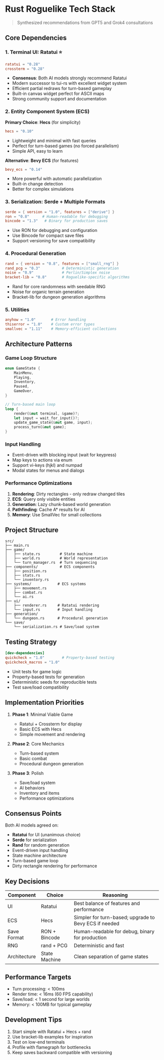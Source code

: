 # Rust Roguelike Tech Stack

> Synthesized recommendations from GPT5 and Grok4 consultations

## Core Dependencies

### 1. Terminal UI: **Ratatui** ⭐
```toml
ratatui = "0.28"
crossterm = "0.28"
```
- **Consensus**: Both AI models strongly recommend Ratatui
- Modern successor to tui-rs with excellent widget system
- Efficient partial redraws for turn-based gameplay
- Built-in canvas widget perfect for ASCII maps
- Strong community support and documentation

### 2. Entity Component System (ECS)

**Primary Choice**: **Hecs** (for simplicity)
```toml
hecs = "0.10"
```
- Lightweight and minimal with fast queries
- Perfect for turn-based games (no forced parallelism)
- Simple API, easy to learn

**Alternative**: **Bevy ECS** (for features)
```toml
bevy_ecs = "0.14"
```
- More powerful with automatic parallelization
- Built-in change detection
- Better for complex simulations

### 3. Serialization: **Serde + Multiple Formats**
```toml
serde = { version = "1.0", features = ["derive"] }
ron = "0.8"      # Human-readable for debugging
bincode = "1.3"   # Binary for production saves
```
- Use RON for debugging and configuration
- Use Bincode for compact save files
- Support versioning for save compatibility

### 4. Procedural Generation
```toml
rand = { version = "0.8", features = ["small_rng"] }
rand_pcg = "0.3"          # Deterministic generation
noise = "0.9"             # Perlin/Simplex noise
bracket-lib = "0.8"       # Roguelike-specific algorithms
```
- Rand for core randomness with seedable RNG
- Noise for organic terrain generation
- Bracket-lib for dungeon generation algorithms

### 5. Utilities
```toml
anyhow = "1.0"       # Error handling
thiserror = "1.0"    # Custom error types
smallvec = "1.11"    # Memory-efficient collections
```

## Architecture Patterns

### Game Loop Structure
```rust
enum GameState {
    MainMenu,
    Playing,
    Inventory,
    Paused,
    GameOver,
}

// Turn-based main loop
loop {
    render(&mut terminal, &game)?;
    let input = wait_for_input()?;
    update_game_state(&mut game, input);
    process_turn(&mut game);
}
```

### Input Handling
- Event-driven with blocking input (wait for keypress)
- Map keys to actions via enum
- Support vi-keys (hjkl) and numpad
- Modal states for menus and dialogs

### Performance Optimizations
1. **Rendering**: Dirty rectangles - only redraw changed tiles
2. **ECS**: Query only visible entities
3. **Generation**: Lazy chunk-based world generation
4. **Pathfinding**: Cache A* results for AI
5. **Memory**: Use SmallVec for small collections

## Project Structure
```
src/
├── main.rs
├── game/
│   ├── state.rs         # State machine
│   ├── world.rs         # World representation
│   └── turn_manager.rs  # Turn sequencing
├── components/          # ECS components
│   ├── position.rs
│   ├── stats.rs
│   └── inventory.rs
├── systems/            # ECS systems
│   ├── movement.rs
│   ├── combat.rs
│   └── ai.rs
├── ui/
│   ├── renderer.rs     # Ratatui rendering
│   └── input.rs        # Input handling
├── generation/
│   └── dungeon.rs      # Procedural generation
└── save/
    └── serialization.rs # Save/load system
```

## Testing Strategy
```toml
[dev-dependencies]
quickcheck = "1.0"        # Property-based testing
quickcheck_macros = "1.0"
```

- Unit tests for game logic
- Property-based tests for generation
- Deterministic seeds for reproducible tests
- Test save/load compatibility

## Implementation Priorities

1. **Phase 1**: Minimal Viable Game
   - Ratatui + Crossterm for display
   - Basic ECS with Hecs
   - Simple movement and rendering

2. **Phase 2**: Core Mechanics
   - Turn-based system
   - Basic combat
   - Procedural dungeon generation

3. **Phase 3**: Polish
   - Save/load system
   - AI behaviors
   - Inventory and items
   - Performance optimizations

## Consensus Points

Both AI models agreed on:
- **Ratatui** for UI (unanimous choice)
- **Serde** for serialization
- **Rand** for random generation
- Event-driven input handling
- State machine architecture
- Turn-based game loop
- Dirty rectangle rendering for performance

## Key Decisions

| Component | Choice | Reasoning |
|-----------|--------|-----------|
| UI | Ratatui | Best balance of features and performance |
| ECS | Hecs | Simpler for turn-based; upgrade to Bevy ECS if needed |
| Save Format | RON + Bincode | Human-readable for debug, binary for production |
| RNG | rand + PCG | Deterministic and fast |
| Architecture | State Machine | Clean separation of game states |

## Performance Targets
- Turn processing: < 100ms
- Render time: < 16ms (60 FPS capability)
- Save/load: < 1 second for large worlds
- Memory: < 100MB for typical gameplay

## Development Tips
1. Start simple with Ratatui + Hecs + rand
2. Use bracket-lib examples for inspiration
3. Test on low-end terminals
4. Profile with flamegraph for bottlenecks
5. Keep saves backward compatible with versioning